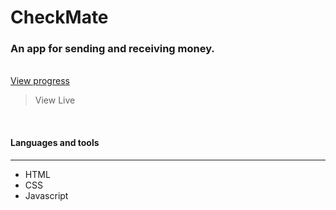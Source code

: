 # CheckMate
### An app for sending and receiving money.  
<br/>
<a href="https://ahbenn86.github.io/checkmate/">View progress</a>
<!-- ![Insert Image Link Here]() -->

> View Live 

<br/>

#### Languages and tools 
---

* HTML
* CSS
* Javascript

